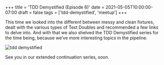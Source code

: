 +++
title = 'TDD Demystified (Episode 6)'
date = 2021-05-05T10:00:00-07:00
draft = false
tags = ['tdd-demystified', 'meetup']
+++

This time we looked into the different between messy and clean fixtures, dealt with the various types of Test Doubles and recommended a few links to delve into. And with that we also shelved the TDD Demystified series for the time being, because we’ve more interesting topics in the pipeline.

<!--more-->

![tdd demystified](../media/tdd-demystified-6.webp)

See you in our extended continuation series, soon.
